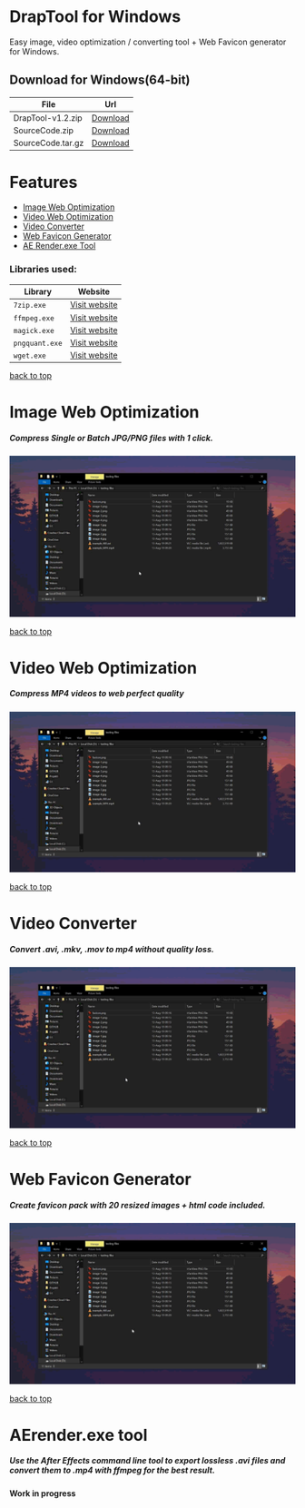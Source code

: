 # DrapTool for Windows
Easy image, video optimization / converting tool + Web Favicon generator for Windows.


## Download for Windows(64-bit)

File | Url
--- | ---
DrapTool-v1.2.zip | [Download](https://github.com/mariosemes/DrapTool/releases/download/v1.2/DrapTool-v1.2.zip)
SourceCode.zip | [Download](https://github.com/mariosemes/DrapTool/archive/v1.2.zip)
SourceCode.tar.gz | [Download](https://github.com/mariosemes/DrapTool/archive/v1.2.tar.gz)

# Features

- [Image Web Optimization](#image-web-optimization)
- [Video Web Optimization](#video-web-optimization)
- [Video Converter](#video-converter)
- [Web Favicon Generator](#web-favicon-generator)
- [AE Render.exe Tool](#aerenderexe-tool)

### Libraries used:
Library | Website
--- | ---
`7zip.exe` | [Visit website](https://www.7-zip.org/)
`ffmpeg.exe` | [Visit website](https://ffmpeg.org/)
`magick.exe` | [Visit website](https://imagemagick.org/index.php)
`pngquant.exe` | [Visit website](https://pngquant.org/)
`wget.exe` | [Visit website](https://eternallybored.org/misc/wget/)

[back to top](#features)
# Image Web Optimization
##### Compress Single or Batch JPG/PNG files with 1 click.

![optimization](https://github.com/mariosemes/DrapTool/blob/master/Images/pngexp.gif?raw=true)

[back to top](#features)
# Video Web Optimization
##### Compress MP4 videos to web perfect quality

![optimization](https://github.com/mariosemes/DrapTool/blob/master/Images/mp4opti.gif?raw=true)

[back to top](#features)
# Video Converter
##### Convert .avi, .mkv, .mov to mp4 without quality loss.

![optimization](https://github.com/mariosemes/DrapTool/blob/master/Images/avitomp4.gif?raw=true)

[back to top](#features)
# Web Favicon Generator
##### Create favicon pack with 20 resized images + html code included.

![optimization](https://github.com/mariosemes/DrapTool/blob/master/Images/favicon.gif?raw=true)

[back to top](#features)
# AErender.exe tool
##### Use the After Effects command line tool to export lossless .avi files and convert them to .mp4 with ffmpeg for the best result.

**Work in progress**
